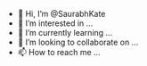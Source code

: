 - 👋 Hi, I’m @SaurabhKate
- 👀 I’m interested in ...
- 🌱 I’m currently learning ...
- 💞️ I’m looking to collaborate on ...
- 📫 How to reach me ...

<!---
SaurabhKate/SaurabhKate is a ✨ special ✨ repository because its `README.md` (this file) appears on your GitHub profile.
You can click the Preview link to take a look at your changes.
--->
